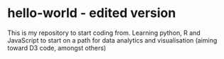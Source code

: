 # hello-world - edited version
This is my repository to start coding from. Learning python, R and JavaScript to start on a path for data analytics and visualisation (aiming toward D3 code, amongst others)
